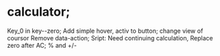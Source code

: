 # calculator;
Key_0 in key--zero;
Add simple hover, activ to button; change view of coursor
Remove data-action; Sript: Need continuing calculation, Replace zero after AC; % and +/-
